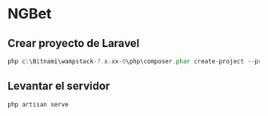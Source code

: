 # NGBet

## Crear proyecto de Laravel

```php
php c:\Bitnami\wampstack-7.x.xx-0\php\composer.phar create-project --prefer-dist laravel/laravel proyecto1 "5.5.*"
```

## Levantar el servidor

```php
php artisan serve
```
